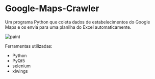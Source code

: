 # Google-Maps-Crawler
Um programa Python que coleta dados de estabelecimentos do Google Maps e os envia para uma planilha do Excel automaticamente.

![paint](https://user-images.githubusercontent.com/39414546/117871447-c4f05500-b273-11eb-8fd5-195db1e6410b.png)

Ferramentas utilizadas:

- Python
- PyQt5
- selenium
- xlwings
